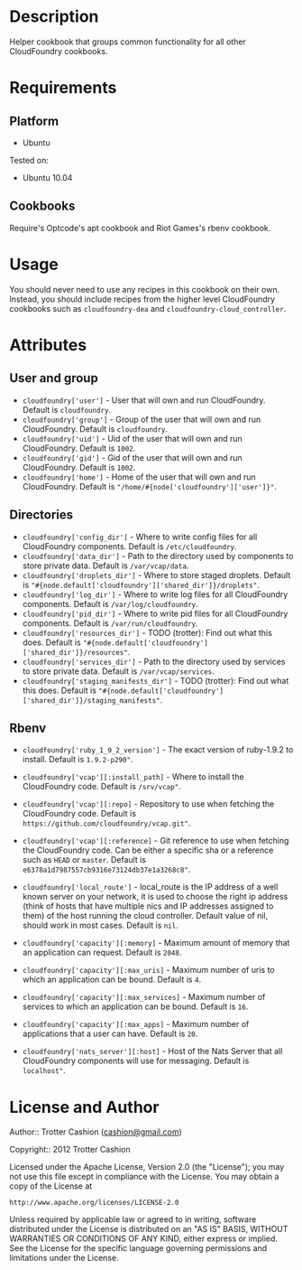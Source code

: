 Description
===========

Helper cookbook that groups common functionality for all other
CloudFoundry cookbooks.

Requirements
============

Platform
--------

* Ubuntu

Tested on:

* Ubuntu 10.04

Cookbooks
---------

Require's Optcode's apt cookbook and Riot Games's rbenv cookbook.

Usage
=====

You should never need to use any recipes in this cookbook on their own.
Instead, you should include recipes from the higher level CloudFoundry
cookbooks such as `cloudfoundry-dea` and
`cloudfoundry-cloud_controller`.

Attributes
==========

User and group
--------------

* `cloudfoundry['user']` - User that will own and run CloudFoundry. Default is `cloudfoundry`.
* `cloudfoundry['group']` - Group of the user that will own and run CloudFoundry. Default is `cloudfoundry`.
* `cloudfoundry['uid']` - Uid of the user that will own and run CloudFoundry. Default is `1002`.
* `cloudfoundry['gid']` - Gid of the user that will own and run CloudFoundry. Default is `1002`.
* `cloudfoundry['home']` - Home of the user that will own and run CloudFoundry. Default is `"/home/#{node['cloudfoundry']['user']}"`.

Directories
-----------

* `cloudfoundry['config_dir']` - Where to write config files for all CloudFoundry components. Default is `/etc/cloudfoundry`.
* `cloudfoundry['data_dir']` - Path to the directory used by components to store private data. Default is `/var/vcap/data`.
* `cloudfoundry['droplets_dir']` - Where to store staged droplets. Default is `"#{node.default['cloudfoundry']['shared_dir']}/droplets"`.
* `cloudfoundry['log_dir']` - Where to write log files for all CloudFoundry components. Default is `/var/log/cloudfoundry`.
* `cloudfoundry['pid_dir']` - Where  to write pid files for all CloudFoundry components. Default is `/var/run/cloudfoundry`.
* `cloudfoundry['resources_dir']` - TODO (trotter): Find out what this does. Default is `"#{node.default['cloudfoundry']['shared_dir']}/resources"`.
* `cloudfoundry['services_dir']` - Path to the directory used by services to store private data. Default is `/var/vcap/services`.
* `cloudfoundry['staging_manifests_dir']` - TODO (trotter): Find out what this does. Default is `"#{node.default['cloudfoundry']['shared_dir']}/staging_manifests"`.

Rbenv
-----

* `cloudfoundry['ruby_1_9_2_version']` - The exact version of ruby-1.9.2 to install. Default is `1.9.2-p290"`.

* `cloudfoundry['vcap'][:install_path]` - Where to install the CloudFoundry code. Default is `/srv/vcap"`.
* `cloudfoundry['vcap'][:repo]` - Repository to use when fetching the CloudFoundry code. Default is `https://github.com/cloudfoundry/vcap.git"`.
* `cloudfoundry['vcap'][:reference]` - Git reference to use when fetching the CloudFoundry code. Can be either a specific sha or a reference such as `HEAD` or `master`. Default is `e6378a1d7987557cb9316e73124db37e1a3268c8"`.
* `cloudfoundry['local_route']` - local_route is the IP address of a well known server on your network, it is used to choose the right ip address (think of hosts that have multiple nics and IP addresses assigned to them) of the host running the cloud controller. Default value of nil, should work in most cases. Default is `nil`.
* `cloudfoundry['capacity'][:memory]` - Maximum amount of memory that an application can request. Default is `2048`.
* `cloudfoundry['capacity'][:max_uris]` - Maximum number of uris to which an application can be bound. Default is `4`.
* `cloudfoundry['capacity'][:max_services]` - Maximum number of services to which an application can be bound. Default is `16`.
* `cloudfoundry['capacity'][:max_apps]` - Maximum number of applications that a user can have. Default is `20`.
* `cloudfoundry['nats_server'][:host]` - Host of the Nats Server that all CloudFoundry components will use for messaging. Default is `localhost"`.

License and Author
==================

Author:: Trotter Cashion (<cashion@gmail.com>)

Copyright:: 2012 Trotter Cashion

Licensed under the Apache License, Version 2.0 (the "License");
you may not use this file except in compliance with the License.
You may obtain a copy of the License at

    http://www.apache.org/licenses/LICENSE-2.0

Unless required by applicable law or agreed to in writing, software
distributed under the License is distributed on an "AS IS" BASIS,
WITHOUT WARRANTIES OR CONDITIONS OF ANY KIND, either express or implied.
See the License for the specific language governing permissions and
limitations under the License.
